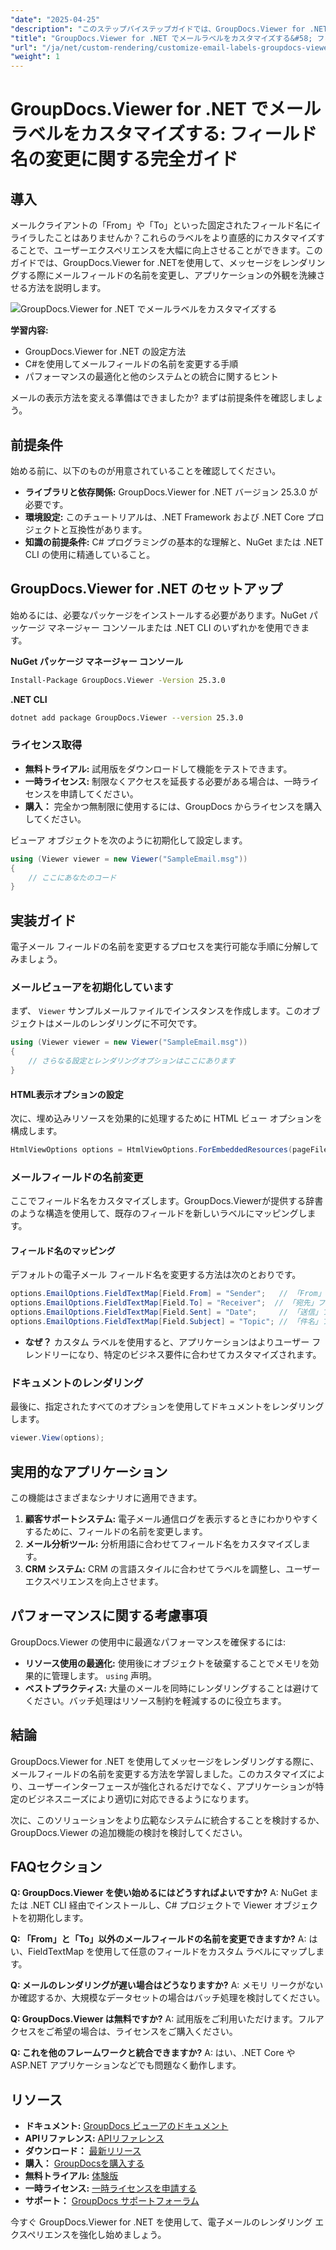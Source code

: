 ```yaml
---
"date": "2025-04-25"
"description": "このステップバイステップガイドでは、GroupDocs.Viewer for .NET を使用してメールラベルをカスタマイズする方法を学習します。「From」や「To」などのフィールド名を変更することで、アプリケーションのユーザーインターフェースを強化します。"
"title": "GroupDocs.Viewer for .NET でメールラベルをカスタマイズする&#58; フィールド名変更の完全ガイド"
"url": "/ja/net/custom-rendering/customize-email-labels-groupdocs-viewer-dotnet/"
"weight": 1
---
```


# GroupDocs.Viewer for .NET でメールラベルをカスタマイズする: フィールド名の変更に関する完全ガイド

## 導入

メールクライアントの「From」や「To」といった固定されたフィールド名にイライラしたことはありませんか？これらのラベルをより直感的にカスタマイズすることで、ユーザーエクスペリエンスを大幅に向上させることができます。このガイドでは、GroupDocs.Viewer for .NETを使用して、メッセージをレンダリングする際にメールフィールドの名前を変更し、アプリケーションの外観を洗練させる方法を説明します。

![GroupDocs.Viewer for .NET でメールラベルをカスタマイズする](/viewer/custom-rendering/customize-email-labels-img.png)

**学習内容:**
- GroupDocs.Viewer for .NET の設定方法
- C#を使用してメールフィールドの名前を変更する手順
- パフォーマンスの最適化と他のシステムとの統合に関するヒント

メールの表示方法を変える準備はできましたか? まずは前提条件を確認しましょう。

## 前提条件

始める前に、以下のものが用意されていることを確認してください。

- **ライブラリと依存関係:** GroupDocs.Viewer for .NET バージョン 25.3.0 が必要です。
- **環境設定:** このチュートリアルは、.NET Framework および .NET Core プロジェクトと互換性があります。
- **知識の前提条件:** C# プログラミングの基本的な理解と、NuGet または .NET CLI の使用に精通していること。

## GroupDocs.Viewer for .NET のセットアップ

始めるには、必要なパッケージをインストールする必要があります。NuGet パッケージ マネージャー コンソールまたは .NET CLI のいずれかを使用できます。

**NuGet パッケージ マネージャー コンソール**
```bash
Install-Package GroupDocs.Viewer -Version 25.3.0
```

**.NET CLI**
```bash
dotnet add package GroupDocs.Viewer --version 25.3.0
```

### ライセンス取得
- **無料トライアル:** 試用版をダウンロードして機能をテストできます。
- **一時ライセンス:** 制限なくアクセスを延長する必要がある場合は、一時ライセンスを申請してください。
- **購入：** 完全かつ無制限に使用するには、GroupDocs からライセンスを購入してください。

ビューア オブジェクトを次のように初期化して設定します。

```csharp
using (Viewer viewer = new Viewer("SampleEmail.msg"))
{
    // ここにあなたのコード
}
```

## 実装ガイド

電子メール フィールドの名前を変更するプロセスを実行可能な手順に分解してみましょう。

### メールビューアを初期化しています

まず、 `Viewer` サンプルメールファイルでインスタンスを作成します。このオブジェクトはメールのレンダリングに不可欠です。

```csharp
using (Viewer viewer = new Viewer("SampleEmail.msg"))
{
    // さらなる設定とレンダリングオプションはここにあります
}
```

#### HTML表示オプションの設定

次に、埋め込みリソースを効果的に処理するために HTML ビュー オプションを構成します。

```csharp
HtmlViewOptions options = HtmlViewOptions.ForEmbeddedResources(pageFilePathFormat);
```

### メールフィールドの名前変更

ここでフィールド名をカスタマイズします。GroupDocs.Viewerが提供する辞書のような構造を使用して、既存のフィールドを新しいラベルにマッピングします。

#### フィールド名のマッピング

デフォルトの電子メール フィールド名を変更する方法は次のとおりです。

```csharp
options.EmailOptions.FieldTextMap[Field.From] = "Sender";   // 「From」フィールドの名前を「Sender」に変更します。
options.EmailOptions.FieldTextMap[Field.To] = "Receiver";  // 「宛先」フィールドの名前を「受信者」に変更します。
options.EmailOptions.FieldTextMap[Field.Sent] = "Date";     // 「送信」フィールドの名前を「日付」に変更します。
options.EmailOptions.FieldTextMap[Field.Subject] = "Topic"; // 「件名」フィールドの名前を「トピック」に変更します。
```

- **なぜ？** カスタム ラベルを使用すると、アプリケーションはよりユーザー フレンドリーになり、特定のビジネス要件に合わせてカスタマイズされます。

### ドキュメントのレンダリング

最後に、指定されたすべてのオプションを使用してドキュメントをレンダリングします。

```csharp
viewer.View(options);
```

## 実用的なアプリケーション

この機能はさまざまなシナリオに適用できます。

1. **顧客サポートシステム:** 電子メール通信ログを表示するときにわかりやすくするために、フィールドの名前を変更します。
2. **メール分析ツール:** 分析用語に合わせてフィールド名をカスタマイズします。
3. **CRM システム:** CRM の言語スタイルに合わせてラベルを調整し、ユーザー エクスペリエンスを向上させます。

## パフォーマンスに関する考慮事項

GroupDocs.Viewer の使用中に最適なパフォーマンスを確保するには:
- **リソース使用の最適化:** 使用後にオブジェクトを破棄することでメモリを効果的に管理します。 `using` 声明。
- **ベストプラクティス:** 大量のメールを同時にレンダリングすることは避けてください。バッチ処理はリソース制約を軽減するのに役立ちます。

## 結論

GroupDocs.Viewer for .NET を使用してメッセージをレンダリングする際に、メールフィールドの名前を変更する方法を学習しました。このカスタマイズにより、ユーザーインターフェースが強化されるだけでなく、アプリケーションが特定のビジネスニーズにより適切に対応できるようになります。 

次に、このソリューションをより広範なシステムに統合することを検討するか、GroupDocs.Viewer の追加機能の検討を検討してください。

## FAQセクション

**Q: GroupDocs.Viewer を使い始めるにはどうすればよいですか?**
A: NuGet または .NET CLI 経由でインストールし、C# プロジェクトで Viewer オブジェクトを初期化します。

**Q: 「From」と「To」以外のメールフィールドの名前を変更できますか?**
A: はい、FieldTextMap を使用して任意のフィールドをカスタム ラベルにマップします。

**Q: メールのレンダリングが遅い場合はどうなりますか?**
A: メモリ リークがないか確認するか、大規模なデータセットの場合はバッチ処理を検討してください。

**Q: GroupDocs.Viewer は無料ですか?**
A: 試用版をご利用いただけます。フルアクセスをご希望の場合は、ライセンスをご購入ください。

**Q: これを他のフレームワークと統合できますか?**
A: はい、.NET Core や ASP.NET アプリケーションなどでも問題なく動作します。

## リソース
- **ドキュメント:** [GroupDocs ビューアのドキュメント](https://docs.groupdocs.com/viewer/net/)
- **APIリファレンス:** [APIリファレンス](https://reference.groupdocs.com/viewer/net/)
- **ダウンロード：** [最新リリース](https://releases.groupdocs.com/viewer/net/)
- **購入：** [GroupDocsを購入する](https://purchase.groupdocs.com/buy)
- **無料トライアル:** [体験版](https://releases.groupdocs.com/viewer/net/)
- **一時ライセンス:** [一時ライセンスを申請する](https://purchase.groupdocs.com/temporary-license/)
- **サポート：** [GroupDocs サポートフォーラム](https://forum.groupdocs.com/c/viewer/9)

今すぐ GroupDocs.Viewer for .NET を使用して、電子メールのレンダリング エクスペリエンスを強化し始めましょう。